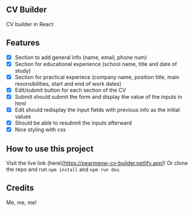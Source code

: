 CV Builder
----------

CV builder in React

Features
--------

- [x] Section to add general info (name, email, phone num)
- [x] Section for educational experience (school name, title and date of study)
- [x] Section for practical experiece (company name, position title, main resonsibilities, start and end of work dates)
- [x] Edit/submit button for each section of the CV
- [x] Submit should submit the form and display the value of the inputs in html
- [x] Edit should redisplay the input fields with previous info as the initial values
- [x] Should be able to resubmit the inputs afterward
- [x] Nice styling with css

How to use this project
-----------------------

Visit the live link (here)[https://pearmeow-cv-builder.netlify.app]! Or clone the repo and run `npm install` and `npm run dev`.

Credits
-------

Me, me, me!
